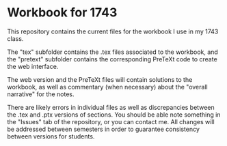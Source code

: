 # Workbook for 1743

This repository contains the current files for the workbook I use in my 1743 class. 

The "tex" subfolder contains the .tex files associated to the workbook, and the "pretext" subfolder contains the corresponding PreTeXt code to create the web interface.

The web version and the PreTeXt files will contain solutions to the workbook, as well as commentary (when necessary) about the "overall narrative" for the notes.

There are likely errors in individual files as well as discrepancies between the .tex and .ptx versions of sections. You should be able note something in the "Issues" tab of the repository, or you can contact me. All changes will be addressed between semesters in order to guarantee consistency between versions for students.
    
